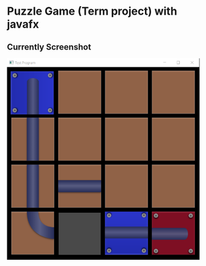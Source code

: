# Puzzle Game (Term project) with javafx

## Currently Screenshot
![Alt text](sc1.PNG?raw=true "Currently Screenshot")

